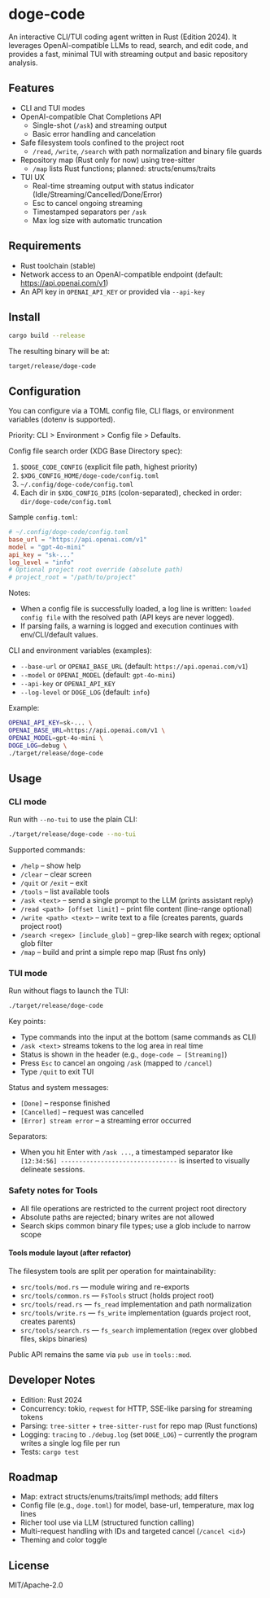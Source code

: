 # doge-code

An interactive CLI/TUI coding agent written in Rust (Edition 2024). It leverages OpenAI-compatible LLMs to read, search, and edit code, and provides a fast, minimal TUI with streaming output and basic repository analysis.

## Features

- CLI and TUI modes
- OpenAI-compatible Chat Completions API
  - Single-shot (`/ask`) and streaming output
  - Basic error handling and cancelation
- Safe filesystem tools confined to the project root
  - `/read`, `/write`, `/search` with path normalization and binary file guards
- Repository map (Rust only for now) using tree-sitter
  - `/map` lists Rust functions; planned: structs/enums/traits
- TUI UX
  - Real-time streaming output with status indicator (Idle/Streaming/Cancelled/Done/Error)
  - Esc to cancel ongoing streaming
  - Timestamped separators per `/ask`
  - Max log size with automatic truncation

## Requirements

- Rust toolchain (stable)
- Network access to an OpenAI-compatible endpoint (default: https://api.openai.com/v1)
- An API key in `OPENAI_API_KEY` or provided via `--api-key`

## Install

```bash
cargo build --release
```

The resulting binary will be at:

```
target/release/doge-code
```

## Configuration

You can configure via a TOML config file, CLI flags, or environment variables (dotenv is supported).

Priority: CLI > Environment > Config file > Defaults.

Config file search order (XDG Base Directory spec):
1) `$DOGE_CODE_CONFIG` (explicit file path, highest priority)
2) `$XDG_CONFIG_HOME/doge-code/config.toml`
3) `~/.config/doge-code/config.toml`
4) Each dir in `$XDG_CONFIG_DIRS` (colon-separated), checked in order: `dir/doge-code/config.toml`

Sample `config.toml`:

```toml
# ~/.config/doge-code/config.toml
base_url = "https://api.openai.com/v1"
model = "gpt-4o-mini"
api_key = "sk-..."
log_level = "info"
# Optional project root override (absolute path)
# project_root = "/path/to/project"
```

Notes:
- When a config file is successfully loaded, a log line is written: `loaded config file` with the resolved path (API keys are never logged).
- If parsing fails, a warning is logged and execution continues with env/CLI/default values.

CLI and environment variables (examples):

- `--base-url` or `OPENAI_BASE_URL` (default: `https://api.openai.com/v1`)
- `--model` or `OPENAI_MODEL` (default: `gpt-4o-mini`)
- `--api-key` or `OPENAI_API_KEY`
- `--log-level` or `DOGE_LOG` (default: `info`)

Example:

```bash
OPENAI_API_KEY=sk-... \
OPENAI_BASE_URL=https://api.openai.com/v1 \
OPENAI_MODEL=gpt-4o-mini \
DOGE_LOG=debug \
./target/release/doge-code
```

## Usage

### CLI mode

Run with `--no-tui` to use the plain CLI:

```bash
./target/release/doge-code --no-tui
```

Supported commands:

- `/help` – show help
- `/clear` – clear screen
- `/quit` or `/exit` – exit
- `/tools` – list available tools
- `/ask <text>` – send a single prompt to the LLM (prints assistant reply)
- `/read <path> [offset limit]` – print file content (line-range optional)
- `/write <path> <text>` – write text to a file (creates parents, guards project root)
- `/search <regex> [include_glob]` – grep-like search with regex; optional glob filter
- `/map` – build and print a simple repo map (Rust fns only)

### TUI mode

Run without flags to launch the TUI:

```bash
./target/release/doge-code
```

Key points:

- Type commands into the input at the bottom (same commands as CLI)
- `/ask <text>` streams tokens to the log area in real time
- Status is shown in the header (e.g., `doge-code — [Streaming]`)
- Press `Esc` to cancel an ongoing `/ask` (mapped to `/cancel`)
- Type `/quit` to exit TUI

Status and system messages:

- `[Done]` – response finished
- `[Cancelled]` – request was cancelled
- `[Error] stream error` – a streaming error occurred

Separators:

- When you hit Enter with `/ask ...`, a timestamped separator like
  `[12:34:56] --------------------------------`
  is inserted to visually delineate sessions.

### Safety notes for Tools

- All file operations are restricted to the current project root directory
- Absolute paths are rejected; binary writes are not allowed
- Search skips common binary file types; use a glob include to narrow scope

#### Tools module layout (after refactor)

The filesystem tools are split per operation for maintainability:

- `src/tools/mod.rs` — module wiring and re-exports
- `src/tools/common.rs` — `FsTools` struct (holds project root)
- `src/tools/read.rs` — `fs_read` implementation and path normalization
- `src/tools/write.rs` — `fs_write` implementation (guards project root, creates parents)
- `src/tools/search.rs` — `fs_search` implementation (regex over globbed files, skips binaries)

Public API remains the same via `pub use` in `tools::mod`.

## Developer Notes

- Edition: Rust 2024
- Concurrency: tokio, `reqwest` for HTTP, SSE-like parsing for streaming tokens
- Parsing: `tree-sitter` + `tree-sitter-rust` for repo map (Rust functions)
- Logging: `tracing` to `./debug.log` (set `DOGE_LOG`) – currently the program writes a single log file per run
- Tests: `cargo test`

## Roadmap

- Map: extract structs/enums/traits/impl methods; add filters
- Config file (e.g., `doge.toml`) for model, base-url, temperature, max log lines
- Richer tool use via LLM (structured function calling)
- Multi-request handling with IDs and targeted cancel (`/cancel <id>`)
- Theming and color toggle

## License

MIT/Apache-2.0